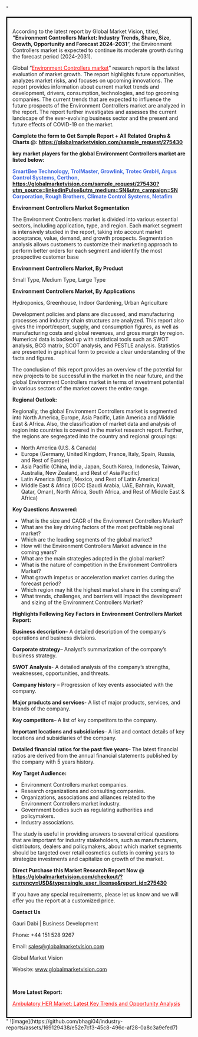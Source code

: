 "<div style='border: 3px solid black; padding: 1em;'>

According to the latest report by Global Market Vision, titled, <strong>“Environment Controllers Market: Industry Trends, Share, Size, Growth, Opportunity and Forecast 2024-2031</strong>“, the Environment Controllers market is expected to continue its moderate growth during the forecast period (2024-2031).

Global “<a style='color: #ff0000;' href='https://globalmarketvision.com/reports/global-environment-controllers-market/275430'>Environment Controllers market</a>” research report is the latest evaluation of market growth. The report highlights future opportunities, analyzes market risks, and focuses on upcoming innovations. The report provides information about current market trends and development, drivers, consumption, technologies, and top grooming companies. The current trends that are expected to influence the future prospects of the Environment Controllers market are analyzed in the report. The report further investigates and assesses the current landscape of the ever-evolving business sector and the present and future effects of COVID-19 on the market.

<strong>Complete the form to Get Sample Report + All Related Graphs &amp; Charts @: <a style='color: #ff0000;' href='https://globalmarketvision.com/sample_request/275430?utm_source=linkedinPulse&utm_medium=SN&utm_campaign=SN'><strong>https://globalmarketvision.com/sample_request/275430</strong></a></strong>

<strong>key market players for the global Environment Controllers market are listed below:</strong>

<strong style='color: #4169e1;'>SmartBee Technology, TrolMaster, Growlink, Trotec GmbH, Argus Control Systems, Certhon, https://globalmarketvision.com/sample_request/275430?utm_source=linkedinPulse&utm_medium=SN&utm_campaign=SN Corporation, Rough Brothers, Climate Control Systems, Netafim</strong>

<strong>Environment Controllers Market Segmentation</strong>

The Environment Controllers market is divided into various essential sectors, including application, type, and region. Each market segment is intensively studied in the report, taking into account market acceptance, value, demand, and growth prospects. Segmentation analysis allows customers to customize their marketing approach to perform better orders for each segment and identify the most prospective customer base

<strong>Environment Controllers Market, By Product</strong>

Small Type, Medium Type, Large Type

<strong>Environment Controllers Market, By Applications</strong>

Hydroponics, Greenhouse, Indoor Gardening, Urban Agriculture

Development policies and plans are discussed, and manufacturing processes and industry chain structures are analyzed. This report also gives the import/export, supply, and consumption figures, as well as manufacturing costs and global revenues, and gross margin by region. Numerical data is backed up with statistical tools such as SWOT analysis, BCG matrix, SCOT analysis, and PESTLE analysis. Statistics are presented in graphical form to provide a clear understanding of the facts and figures.

The conclusion of this report provides an overview of the potential for new projects to be successful in the market in the near future, and the global Environment Controllers market in terms of investment potential in various sectors of the market covers the entire range.

<strong>Regional Outlook:</strong>

Regionally, the global Environment Controllers market is segmented into North America, Europe, Asia Pacific, Latin America and Middle East &amp; Africa. Also, the classification of market data and analysis of region into countries is covered in the market research report. Further, the regions are segregated into the country and regional groupings:
<ul>
  <li>North America (U.S. &amp; Canada)</li>
  <li>Europe (Germany, United Kingdom, France, Italy, Spain, Russia, and Rest of Europe)</li>
  <li>Asia Pacific (China, India, Japan, South Korea, Indonesia, Taiwan, Australia, New Zealand, and Rest of Asia Pacific)</li>
  <li>Latin America (Brazil, Mexico, and Rest of Latin America)</li>
  <li>Middle East &amp; Africa (GCC (Saudi Arabia, UAE, Bahrain, Kuwait, Qatar, Oman), North Africa, South Africa, and Rest of Middle East &amp; Africa)</li>
</ul>
<strong>Key Questions Answered:</strong>
<ul>
  <li>What is the size and CAGR of the Environment Controllers Market?</li>
  <li>What are the key driving factors of the most profitable regional market?</li>
  <li>Which are the leading segments of the global market?</li>
  <li>How will the Environment Controllers Market advance in the coming years?</li>
  <li>What are the main strategies adopted in the global market?</li>
  <li>What is the nature of competition in the Environment Controllers Market?</li>
  <li>What growth impetus or acceleration market carries during the forecast period?</li>
  <li>Which region may hit the highest market share in the coming era?</li>
  <li>What trends, challenges, and barriers will impact the development and sizing of the Environment Controllers Market?</li>
</ul>
<strong>Highlights Following Key Factors in Environment Controllers Market Report:</strong>

<strong>Business description</strong>– A detailed description of the company’s operations and business divisions.

<strong>Corporate strategy</strong>– Analyst’s summarization of the company’s business strategy.

<strong>SWOT Analysis</strong>- A detailed analysis of the company’s strengths, weaknesses, opportunities, and threats.

<strong>Company history</strong> – Progression of key events associated with the company.

<strong>Major products and services</strong>- A list of major products, services, and brands of the company.

<strong>Key competitors</strong>– A list of key competitors to the company.

<strong>Important locations and subsidiaries</strong>– A list and contact details of key locations and subsidiaries of the company.

<strong>Detailed financial ratios for the past five years</strong>– The latest financial ratios are derived from the annual financial statements published by the company with 5 years history.

<strong>Key Target Audience:</strong>
<ul>
  <li>Environment Controllers market companies.</li>
  <li>Research organizations and consulting companies.</li>
  <li>Organizations, associations and alliances related to the Environment Controllers market industry.</li>
  <li>Government bodies such as regulating authorities and policymakers.</li>
  <li>Industry associations.</li>
</ul>
The study is useful in providing answers to several critical questions that are important for industry stakeholders, such as manufacturers, distributors, dealers and policymakers, about which market segments should be targeted over retail cosmetics outlets in coming years to strategize investments and capitalize on growth of the market.

<strong>Direct Purchase this Market Research Report Now @ </strong><strong><a style='color: #ff0000;' href='https://globalmarketvision.com/checkout/?currency=USD&type=single_user_license&report_id=275430?utm_source=linkedinPulse&utm_medium=SN&utm_campaign=SN'><strong>https://globalmarketvision.com/checkout/?currency=USD&type=single_user_license&report_id=275430</strong></a></strong>

If you have any special requirements, please let us know and we will offer you the report at a customized price.
<p id='ember58' class='ember-view reader-content-blocks__paragraph'><strong>Contact Us</strong></p>
<p id='ember59' class='ember-view reader-content-blocks__paragraph'>Gauri Dabi | Business Development</p>
<p id='ember60' class='ember-view reader-content-blocks__paragraph'>Phone: +44 151 528 9267</p>
Email: <a href='mailto:sales@globalmarketvision.com'>sales@globalmarketvision.com</a>

Global Market Vision

Website: <a href='http://www.globalmarketvision.com'>www.globalmarketvision.com</a>

&nbsp;

<strong>More Latest Report:</strong>

<a style='color: #ff0000;' href='https://medium.com/@nikitadhamdhere4/ambulatory-her-market-latest-key-trends-and-opportunity-analysis-819719279b48'>Ambulatory HER Market: Latest Key Trends and Opportunity Analysis</a>

</div>"
![image](https://github.com/bhagi04/industry-reports/assets/169129438/e52e7cf3-45c8-496c-af28-0a8c3a9efed7)
